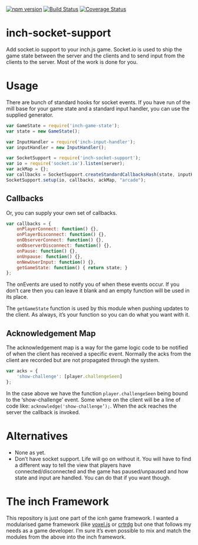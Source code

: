 [![npm version](https://badge.fury.io/js/inch-socket-support.svg)](http://badge.fury.io/js/inch-socket-support)
[![Build Status](https://travis-ci.org/distributedlife/inch-socket-support.svg?branch=master)](https://travis-ci.org/distributedlife/inch-socket-support)
[![Coverage Status](https://img.shields.io/coveralls/distributedlife/inch-socket-support.svg)](https://coveralls.io/r/distributedlife/inch-socket-support)

# inch-socket-support
Add socket.io support to your inch.js game. Socket.io is used to ship the game state between the server and the clients and to send input from the clients to the server. Most of the work is done for you.

# Usage
There are bunch of standard hooks for socket events. If you have run of the mill base for your game state and a standard input handler, you can use the supplied generator.

```javascript
var GameState = require('inch-game-state');
var state = new GameState();

var InputHandler = require('inch-input-handler');
var inputHandler = new InputHandler();

var SocketSupport = require('inch-socket-support');
var io = require('socket.io').listen(server);
var ackMap = {};
var callbacks = SocketSupport.createStandardCallbacksHash(state, inputHandler);
SocketSupport.setup(io, callbacks, ackMap, "arcade");
```

## Callbacks
Or, you can supply your own set of callbacks.

```javascript
var callbacks = {
	onPlayerConnect: function() {},
	onPlayerDisconnect: function() {},
	onObserverConnect: function() {},
	onObserverDisconnect: function() {},
	onPause: function() {},
	onUnpause: function() {},
	onNewUserInput: function() {},
	getGameState: function() { return state; }
};
```

The onEvents are used to notify you of when these events occur. If you don’t care then you can leave it blank and an empty function will be used in its place.

The `getGameState` function is used by this module when pushing updates to the client. As always, it’s your function so you can do what you want with it.

## Acknowledgement Map
The acknowledgement map is a way for the game logic code to be notified of when the client has received a specific event. Normally the acks from the client are recorded but are not propagated through the system.

```javascript
var acks = {
	'show-challenge': [player.challengeSeen]
};
```

In the case above we have the function `player.challengeSeen` being bound to the ‘show-challenge’ event. Some where on the client will be a line of code like: `acknowledge('show-challenge’);`. When the ack reaches the server the callback is invoked.

# Alternatives
- None as yet.
- Don’t have socket support. Life will go on without it. You will have to find a different way to tell the view that players have connected/disconnected and the game has paused/unpaused and how state and input are handled. You can do that if you want though.

# The inch Framework
This repository is just one part of the icnh game framework. I wanted a modularised game framework (like [voxel.js](http://voxeljs.com) or [crtrdg](http://crtrdg.com/) but one that follows my needs as a game developer. I’m sure it’s even possible to mix and match the modules from the above into the inch framework.